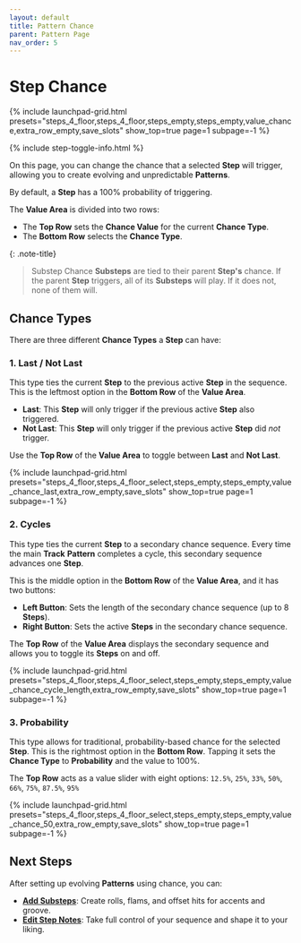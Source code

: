```yaml
---
layout: default
title: Pattern Chance
parent: Pattern Page
nav_order: 5
---
```

# Step Chance

{% include launchpad-grid.html presets="steps_4_floor,steps_4_floor,steps_empty,steps_empty,value_chance,extra_row_empty,save_slots" show_top=true page=1 subpage=-1 %}

{% include step-toggle-info.html %}

On this page, you can change the chance that a selected **Step** will trigger, allowing you to create evolving and unpredictable **Patterns**.

By default, a **Step** has a 100% probability of triggering.

The **Value Area** is divided into two rows:

- The **Top Row** sets the **Chance Value** for the current **Chance Type**.
- The **Bottom Row** selects the **Chance Type**.

{: .note-title}
> Substep Chance
> **Substeps** are tied to their parent **Step's** chance. If the parent **Step** triggers, all of its **Substeps** will play. If it does not, none of them will.

## Chance Types

There are three different **Chance Types** a **Step** can have:

### 1. Last / Not Last

This type ties the current **Step** to the previous active **Step** in the sequence. This is the leftmost option in the **Bottom Row** of the **Value Area**.

- **Last**: This **Step** will only trigger if the previous active **Step** also triggered.
- **Not Last**: This **Step** will only trigger if the previous active **Step** did *not* trigger.

Use the **Top Row** of the **Value Area** to toggle between **Last** and **Not Last**.

{% include launchpad-grid.html presets="steps_4_floor,steps_4_floor_select,steps_empty,steps_empty,value_chance_last,extra_row_empty,save_slots" show_top=true page=1 subpage=-1 %}

### 2. Cycles

This type ties the current **Step** to a secondary chance sequence. Every time the main **Track** **Pattern** completes a cycle, this secondary sequence advances one **Step**.

This is the middle option in the **Bottom Row** of the **Value Area**, and it has two buttons:

- **Left Button**: Sets the length of the secondary chance sequence (up to 8 **Steps**).
- **Right Button**: Sets the active **Steps** in the secondary chance sequence.

The **Top Row** of the **Value Area** displays the secondary sequence and allows you to toggle its **Steps** on and off.

{% include launchpad-grid.html presets="steps_4_floor,steps_4_floor_select,steps_empty,steps_empty,value_chance_cycle_length,extra_row_empty,save_slots" show_top=true page=1 subpage=-1 %}

### 3. Probability

This type allows for traditional, probability-based chance for the selected **Step**. This is the rightmost option in the **Bottom Row**. Tapping it sets the **Chance Type** to **Probability** and the value to 100%.

The **Top Row** acts as a value slider with eight options:
`12.5%`, `25%`, `33%`, `50%`, `66%`, `75%`, `87.5%`, `95%`

{% include launchpad-grid.html presets="steps_4_floor,steps_4_floor_select,steps_empty,steps_empty,value_chance_50,extra_row_empty,save_slots" show_top=true page=1 subpage=-1 %}

## Next Steps

After setting up evolving **Patterns** using chance, you can:

- **[Add Substeps](pattern-substeps.html)**: Create rolls, flams, and offset hits for accents and groove.
- **[Edit Step Notes](../notes-page/index.html)**: Take full control of your sequence and shape it to your liking.
